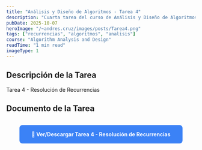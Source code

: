 ```yaml
---
title: "Análisis y Diseño de Algoritmos - Tarea 4"
description: "Cuarta tarea del curso de Análisis y Diseño de Algoritmos enfocada en resolución de recurrencias."
pubDate: 2025-10-07
heroImage: "/~andres.cruz/images/posts/Tarea4.png"
tags: ["recurrencias", "algoritmos", "analisis"]
course: "Algorithm Analysis and Design"
readTime: "1 min read"
imageType: 1
---
```


## Descripción de la Tarea

Tarea 4 - Resolución de Recurrencias

## Documento de la Tarea

<div style="text-align: center; margin: 2rem 0;">
    <a href="/~andres.cruz/Tarea4.pdf" target="_blank" style="display: inline-block; padding: 1rem 2rem; background-color: #3b82f6; color: white; text-decoration: none; border-radius: 8px; font-weight: bold;">
        📄 Ver/Descargar Tarea 4 - Resolución de Recurrencias
    </a>
</div>

